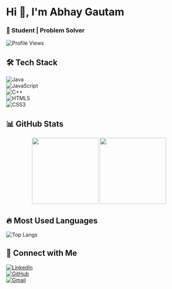 # Hi 👋, I'm Abhay Gautam  
### 🚀 Student | Problem Solver  

![Profile Views](https://komarev.com/ghpvc/?username=abhaystd9074&label=Profile%20Views&color=blue&style=flat)  

## 🛠️ Tech Stack  
![Java](https://img.shields.io/badge/Java-ED8B00?style=for-the-badge&logo=java&logoColor=white)  
![JavaScript](https://img.shields.io/badge/JavaScript-F7DF1E?style=for-the-badge&logo=javascript&logoColor=black)  
![C++](https://img.shields.io/badge/C++-00599C?style=for-the-badge&logo=c%2B%2B&logoColor=white)    
![HTML5](https://img.shields.io/badge/HTML5-E34F26?style=for-the-badge&logo=html5&logoColor=white)  
![CSS3](https://img.shields.io/badge/CSS3-1572B6?style=for-the-badge&logo=css3&logoColor=white)  

## 📊 GitHub Stats  
<div align="center">
  <img height="180em" src="https://github-readme-stats.vercel.app/api?username=abhaystd9074&show_icons=true&theme=radical&cache_seconds=86400" />
  <img height="180em" src="https://github-readme-streak-stats.herokuapp.com/?user=abhaystd9074&theme=radical" />
</div>

## 🔥 Most Used Languages  
![Top Langs](https://github-readme-stats.vercel.app/api/top-langs/?username=abhaystd9074&layout=compact&theme=radical)

## 🔗 Connect with Me  
[![LinkedIn](https://img.shields.io/badge/LinkedIn-0077B5?style=for-the-badge&logo=linkedin&logoColor=white)](https://www.linkedin.com/in/abhay-gautam-995460239/)  
[![GitHub](https://img.shields.io/badge/GitHub-100000?style=for-the-badge&logo=github&logoColor=white)](https://github.com/abhaystd9074)  
[![Gmail](https://img.shields.io/badge/Gmail-D14836?style=for-the-badge&logo=gmail&logoColor=white)](mailto:abhaygautam907457@gmail.com)  
